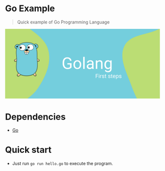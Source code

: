 # Go Example
> Quick example of Go Programming Language

![meta header](meta/header.png)

# Dependencies

* [Go](https://golang.org/dl/)

# Quick start

* Just run `go run hello.go` to execute the program.